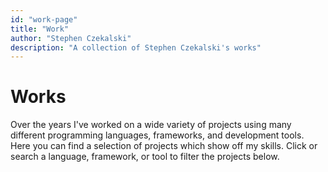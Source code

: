 ```yaml
---
id: "work-page"
title: "Work"
author: "Stephen Czekalski"
description: "A collection of Stephen Czekalski's works"
---
```


# Works

Over the years I've worked on a wide variety of projects using many different programming languages, frameworks, and development tools.
Here you can find a selection of projects which show off my skills.
Click or search a language, framework, or tool to filter the projects below.
